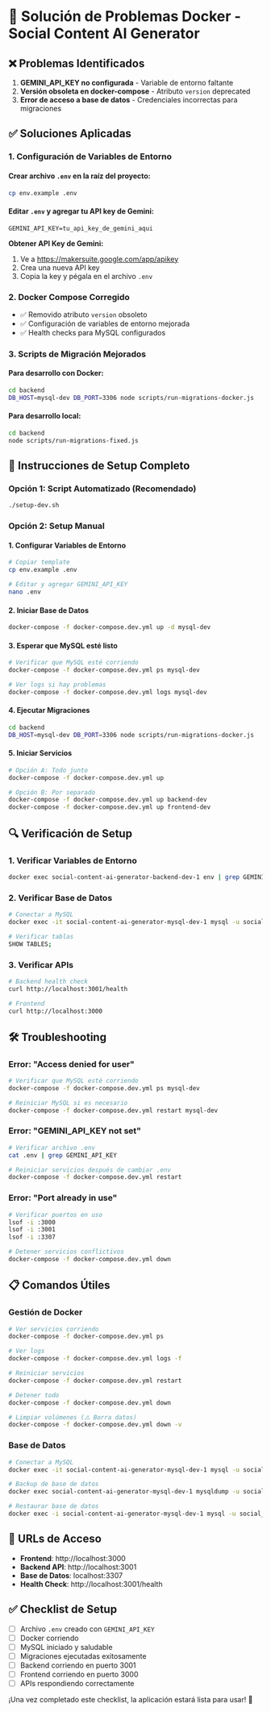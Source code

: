 # 🐳 Solución de Problemas Docker - Social Content AI Generator

## ❌ Problemas Identificados

1. **GEMINI_API_KEY no configurada** - Variable de entorno faltante
2. **Versión obsoleta en docker-compose** - Atributo `version` deprecated
3. **Error de acceso a base de datos** - Credenciales incorrectas para migraciones

## ✅ Soluciones Aplicadas

### 1. **Configuración de Variables de Entorno**

#### Crear archivo `.env` en la raíz del proyecto:
```bash
cp env.example .env
```

#### Editar `.env` y agregar tu API key de Gemini:
```env
GEMINI_API_KEY=tu_api_key_de_gemini_aqui
```

**Obtener API Key de Gemini:**
1. Ve a https://makersuite.google.com/app/apikey
2. Crea una nueva API key
3. Copia la key y pégala en el archivo `.env`

### 2. **Docker Compose Corregido**

- ✅ Removido atributo `version` obsoleto
- ✅ Configuración de variables de entorno mejorada
- ✅ Health checks para MySQL configurados

### 3. **Scripts de Migración Mejorados**

#### Para desarrollo con Docker:
```bash
cd backend
DB_HOST=mysql-dev DB_PORT=3306 node scripts/run-migrations-docker.js
```

#### Para desarrollo local:
```bash
cd backend
node scripts/run-migrations-fixed.js
```

## 🚀 Instrucciones de Setup Completo

### Opción 1: Script Automatizado (Recomendado)
```bash
./setup-dev.sh
```

### Opción 2: Setup Manual

#### 1. **Configurar Variables de Entorno**
```bash
# Copiar template
cp env.example .env

# Editar y agregar GEMINI_API_KEY
nano .env
```

#### 2. **Iniciar Base de Datos**
```bash
docker-compose -f docker-compose.dev.yml up -d mysql-dev
```

#### 3. **Esperar que MySQL esté listo**
```bash
# Verificar que MySQL esté corriendo
docker-compose -f docker-compose.dev.yml ps mysql-dev

# Ver logs si hay problemas
docker-compose -f docker-compose.dev.yml logs mysql-dev
```

#### 4. **Ejecutar Migraciones**
```bash
cd backend
DB_HOST=mysql-dev DB_PORT=3306 node scripts/run-migrations-docker.js
```

#### 5. **Iniciar Servicios**
```bash
# Opción A: Todo junto
docker-compose -f docker-compose.dev.yml up

# Opción B: Por separado
docker-compose -f docker-compose.dev.yml up backend-dev
docker-compose -f docker-compose.dev.yml up frontend-dev
```

## 🔍 Verificación de Setup

### 1. **Verificar Variables de Entorno**
```bash
docker exec social-content-ai-generator-backend-dev-1 env | grep GEMINI
```

### 2. **Verificar Base de Datos**
```bash
# Conectar a MySQL
docker exec -it social-content-ai-generator-mysql-dev-1 mysql -u social_content_user -p social_content_ai

# Verificar tablas
SHOW TABLES;
```

### 3. **Verificar APIs**
```bash
# Backend health check
curl http://localhost:3001/health

# Frontend
curl http://localhost:3000
```

## 🛠️ Troubleshooting

### Error: "Access denied for user"
```bash
# Verificar que MySQL esté corriendo
docker-compose -f docker-compose.dev.yml ps mysql-dev

# Reiniciar MySQL si es necesario
docker-compose -f docker-compose.dev.yml restart mysql-dev
```

### Error: "GEMINI_API_KEY not set"
```bash
# Verificar archivo .env
cat .env | grep GEMINI_API_KEY

# Reiniciar servicios después de cambiar .env
docker-compose -f docker-compose.dev.yml restart
```

### Error: "Port already in use"
```bash
# Verificar puertos en uso
lsof -i :3000
lsof -i :3001
lsof -i :3307

# Detener servicios conflictivos
docker-compose -f docker-compose.dev.yml down
```

## 📋 Comandos Útiles

### Gestión de Docker
```bash
# Ver servicios corriendo
docker-compose -f docker-compose.dev.yml ps

# Ver logs
docker-compose -f docker-compose.dev.yml logs -f

# Reiniciar servicios
docker-compose -f docker-compose.dev.yml restart

# Detener todo
docker-compose -f docker-compose.dev.yml down

# Limpiar volúmenes (⚠️ Borra datos)
docker-compose -f docker-compose.dev.yml down -v
```

### Base de Datos
```bash
# Conectar a MySQL
docker exec -it social-content-ai-generator-mysql-dev-1 mysql -u social_content_user -p

# Backup de base de datos
docker exec social-content-ai-generator-mysql-dev-1 mysqldump -u social_content_user -p social_content_ai > backup.sql

# Restaurar base de datos
docker exec -i social-content-ai-generator-mysql-dev-1 mysql -u social_content_user -p social_content_ai < backup.sql
```

## 🎯 URLs de Acceso

- **Frontend**: http://localhost:3000
- **Backend API**: http://localhost:3001
- **Base de Datos**: localhost:3307
- **Health Check**: http://localhost:3001/health

## ✅ Checklist de Setup

- [ ] Archivo `.env` creado con `GEMINI_API_KEY`
- [ ] Docker corriendo
- [ ] MySQL iniciado y saludable
- [ ] Migraciones ejecutadas exitosamente
- [ ] Backend corriendo en puerto 3001
- [ ] Frontend corriendo en puerto 3000
- [ ] APIs respondiendo correctamente

¡Una vez completado este checklist, la aplicación estará lista para usar! 🎉
